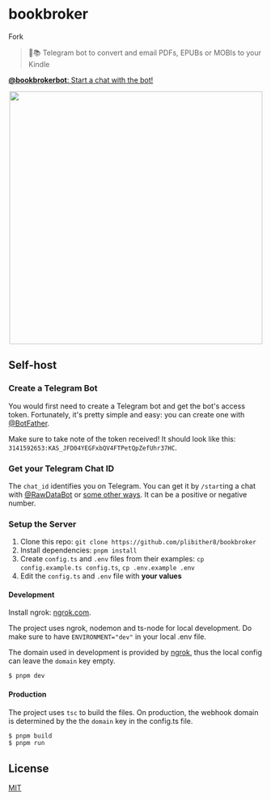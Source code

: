 # bookbroker
Fork
> 🤖📚 Telegram bot to convert and email PDFs, EPUBs or MOBIs to your Kindle

[**@bookbrokerbot**: Start a chat with the bot!](https://t.me/bookbrokerbot)

<p align="center">
  <img src="assets/demo.gif" height="500"/>
</p>

## Self-host

### Create a Telegram Bot

You would first need to create a Telegram bot and get the bot's access token. Fortunately, it's pretty simple and easy: you can create one with [@BotFather](https://t.me/BotFather).

Make sure to take note of the token received! It should look like this: `3141592653:KAS_JFD04YEGFxbQV4FTPetQpZefUhr37HC`.

### Get your Telegram Chat ID

The `chat_id` identifies you on Telegram. You can get it by `/start`ing a chat with [@RawDataBot](https://t.me/RawDataBot) or [some other ways](https://stackoverflow.com/questions/32423837/telegram-bot-how-to-get-a-group-chat-id). It can be a positive or negative number.

### Setup the Server

1. Clone this repo: `git clone https://github.com/plibither8/bookbroker`
2. Install dependencies: `pnpm install`
3. Create `config.ts` and `.env` files from their examples: `cp config.example.ts config.ts`, `cp .env.example .env`
4. Edit the `config.ts` and `.env` file with **your values**

#### Development

Install ngrok: [ngrok.com](https://ngrok.com).

The project uses ngrok, nodemon and ts-node for local development. Do make sure to have `ENVIRONMENT="dev"` in your local .env file.

The domain used in development is provided by [ngrok](https://ngrok.com), thus the local config can leave the `domain` key empty.

```sh
$ pnpm dev
```

#### Production

The project uses `tsc` to build the files. On production, the webhook domain is determined by the the `domain` key in the config.ts file.

```sh
$ pnpm build
$ pnpm run
```

## License

[MIT](LICENSE)
